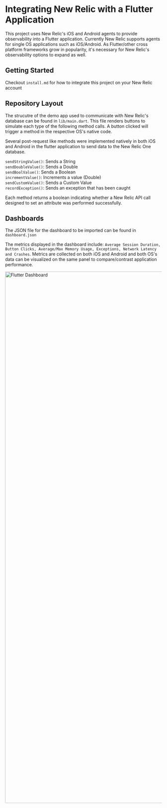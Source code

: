 # Integrating New Relic with a Flutter Application

This project uses New Relic's iOS and Android agents to provide observability into a Flutter application. Currently New Relic supports agents for single OS applications such as iOS/Android. As Flutter/other cross platform frameworks grow in popularity, it's necessary for New Relic's observability options to expand as well. 

## Getting Started

Checkout `install.md` for how to integrate this project on your New Relic account

## Repository Layout
The strucutre of the demo app used to communicate with New Relic's database can be found in ```lib/main.dart```. This file renders buttons to simulate each type of the following method calls. A button clicked will trigger a method in the respective OS's native code.

Several post-request like methods were implemented natively in both iOS and Android in the flutter application to send data to the New Relic One database.


  ```sendStringValue()```: Sends a String\
  ```sendDoubleValue()```: Sends a Double\
  ```sendBoolValue()```: Sends a Boolean\
  ```incrementValue()```: Increments a value (Double)\
  ```sendCustomValue()```: Sends a Custom Value\
  ```recordException()```: Sends an exception that has been caught

Each method returns a boolean indicating whether a New Relic API call designed to set an attribute was performed successfully. 

## Dashboards
The JSON file for the dashboard to be imported can be found in ```dashboard.json```

The metrics displayed in the dashboard include: ```Average Session Duration, Button Clicks, Average/Max Memory Usage, Exceptions, Network Latency and Crashes```. 
Metrics are collected on both iOS and Android and both OS's data can be visualized on the same panel to compare/contrast application performance. 

<img width="1705" alt="Flutter Dashboard" src="https://github.com/jake-landersweb/flutter-nri-agent/blob/main/dashboard_flutter01.png">

